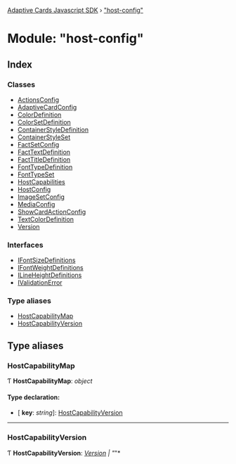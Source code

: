 [Adaptive Cards Javascript SDK](../README.md) › ["host-config"](_host_config_.md)

# Module: "host-config"

## Index

### Classes

* [ActionsConfig](../classes/_host_config_.actionsconfig.md)
* [AdaptiveCardConfig](../classes/_host_config_.adaptivecardconfig.md)
* [ColorDefinition](../classes/_host_config_.colordefinition.md)
* [ColorSetDefinition](../classes/_host_config_.colorsetdefinition.md)
* [ContainerStyleDefinition](../classes/_host_config_.containerstyledefinition.md)
* [ContainerStyleSet](../classes/_host_config_.containerstyleset.md)
* [FactSetConfig](../classes/_host_config_.factsetconfig.md)
* [FactTextDefinition](../classes/_host_config_.facttextdefinition.md)
* [FactTitleDefinition](../classes/_host_config_.facttitledefinition.md)
* [FontTypeDefinition](../classes/_host_config_.fonttypedefinition.md)
* [FontTypeSet](../classes/_host_config_.fonttypeset.md)
* [HostCapabilities](../classes/_host_config_.hostcapabilities.md)
* [HostConfig](../classes/_host_config_.hostconfig.md)
* [ImageSetConfig](../classes/_host_config_.imagesetconfig.md)
* [MediaConfig](../classes/_host_config_.mediaconfig.md)
* [ShowCardActionConfig](../classes/_host_config_.showcardactionconfig.md)
* [TextColorDefinition](../classes/_host_config_.textcolordefinition.md)
* [Version](../classes/_host_config_.version.md)

### Interfaces

* [IFontSizeDefinitions](../interfaces/_host_config_.ifontsizedefinitions.md)
* [IFontWeightDefinitions](../interfaces/_host_config_.ifontweightdefinitions.md)
* [ILineHeightDefinitions](../interfaces/_host_config_.ilineheightdefinitions.md)
* [IValidationError](../interfaces/_host_config_.ivalidationerror.md)

### Type aliases

* [HostCapabilityMap](_host_config_.md#hostcapabilitymap)
* [HostCapabilityVersion](_host_config_.md#hostcapabilityversion)

## Type aliases

###  HostCapabilityMap

Ƭ **HostCapabilityMap**: *object*

#### Type declaration:

* \[ **key**: *string*\]: [HostCapabilityVersion](_host_config_.md#hostcapabilityversion)

___

###  HostCapabilityVersion

Ƭ **HostCapabilityVersion**: *[Version](../classes/_host_config_.version.md) | "*"*
